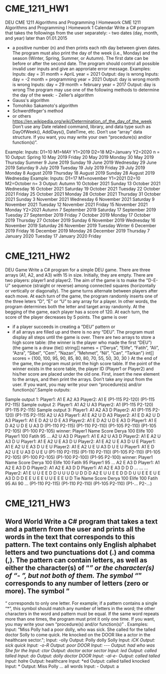 # CME_1211_HW1
DEU CME 1211 Algorithms and Programming I Homework
CME 1211 Algorithms and Programming I Homework 1
Calendar
Write a C# program that takes the followings from the user separately: - two dates (day, month, and year) later than 01.01.2015
- a positive number (n)
and then prints each nth day between given dates.
The program must also print the day of the week (i.e., Monday) and the season (Winter, Spring, Summer, or Autumn).
The first date can be before or after the second date.
The program should control all possible invalid user inputs and give an approriate error message.
Examples:
 Inputs: day = 31
         month = ApriL
         year = 2021
 Output: day is wrong
Inputs: day =  -2
        month = programming
year = 2021
Output: day is wrong
         month is wrong
Inputs: day = 29
        month = february
        year = 2017
Output: day is wrong
The program may use one of the following methods to determine the day of the week: - Zeller’s algorithm
- Gauss's algorithm
- Tomohiko Sakamoto's algorithm
- Schwerdtfeger's method
- or others https://en.wikipedia.org/wiki/Determination_of_the_day_of_the_week
Don’t use any Date related command, library, and data type such as DayOfWeek(), AddDays(), DateTime, etc. Don’t use “array” data structure.
If you want, you may write your own “procedure(s) and/or function(s)”.

Example:
Inputs: D1=10  M1=MAY      Y1=2019
        D2=18  M2=January  Y2=2020
n = 10 Output:
 Spring
 10 May 2019 Friday
 20 May 2019 Monday
 30 May 2019 Thursday
 Summer
 9 June 2019 Sunday
 19 June 2019 Wednesday
 29 June 2019 Saturday
 9 July 2019 Tuesday
 19 July 2019 Friday
 29 July 2019 Monday
 8 August 2019 Thursday
 18 August 2019 Sunday
 28 August 2019 Wednesday
Example:
Inputs: D1=17  M1=november  Y1=2021
        D2=10  M2=October
n= 3 Output:
 Autumn
 10 October 2021 Sunday
 13 October 2021 Wednesday
 16 October 2021 Saturday
 19 October 2021 Tuesday
 22 October 2021 Friday
 25 October 2021 Monday
 28 October 2021 Thursday
 31 October 2021 Sunday
 3 November 2021 Wednesday
 6 November 2021 Saturday
 9 November 2021 Tuesday
 12 November 2021 Friday
 15 November 2021 Monday
Y2=2021
Autumn
7 September 2019 Saturday
17 September 2019 Tuesday
27 September 2019 Friday
7 October 2019 Monday
17 October 2019 Thursday
27 October 2019 Sunday
6 November 2019 Wednesday
16 November 2019 Saturday
26 November 2019 Tuesday
Winter
6 December 2019 Friday
16 December 2019 Monday
26 December 2019 Thursday
7 January 2020 Tuesday
17 January 2020 Friday

# CME_1211_HW2
DEU Game
Write a C# program for a simple DEU game.
There are three arrays (A1, A2, and A3) with 15 in size. Initially, they are empty.
There are two players: player1 and player2.
The aim of the game is to make the "D-E-U" sequence (straight or reverse) among connected squares (horizontally or
vertically or diagonally).
The game turns alternate between players after each move. At each turn of the game, the program randomly inserts one of the three leters “D”, “E” or “U” to any array for a player. In other words, the program determines both the letter and target array randomly.
At the begging of the game, each player has a score of 120. At each turn, the score of the player decreases by 5 points.
 The game is over
- if a player succeeds in creating a ”DEU” pattern
or
- if all arrays are filled up and there is no any “DEU”.
The program must display all steps until the game is over.
There are two arrays to store a high score table:
(the winner is the player who made the first “DEU”) (the game is a draw (tie))
string[] names = {“Derya”, “Elife”, “Fatih”, “Ali”, “Azra”, “Sibel”, “Cem”, “Nazan”, “Mehmet”, “Nil”, “Can”, “Tarkan”} int[] scores = {100, 100, 95, 90, 85, 80, 80, 70, 55, 50, 30, 30 }
At the end of the game, the program must print the high score table. If the point of the winner exists in the score table, the player ID (Player1 or Player2) and his/her score are placed under the old one. First, insert the new element to the arrays, and then print the arrays.
Don’t take any input from the user.
If you want, you may write your own “procedure(s) and/or function(s)”.Sample outputs:
 
Sample output 1:
Player1:
A1 E
A2
A3
Player2: A1 E
(P1-115 P2-120)
(P1-115 P2-115)
Sample output 2:
Player1:
A1
A2 U
A3
Player2: A1
(P1-115 P2-120)
(P1-115 P2-115)
Sample output 3:
Player1:
A1
A2
A3 D
Player2: A1
(P1-115 P2-120)
(P1-115 P2-115)
A2 U A3
Player1:
A1 E
A2 U D
A3
Player2:
A1 E D
A2 U D
A3
Player1:
A1 E D
A2 U D E
A3
Player2:
A1 E D
A2 U D E
A3 D
Player1:
A1 E D
A2 U D E U
A3 D
(P1-110 P2-115)
(P1-110 P2-110)
(P1-105 P2-110)
(P1-105 P2-105)
(P1-100 P2-105)
winner: Player1
Name Score
Derya 100 Elife 100 Player1 100 Fatih 95 ...
A2 U A3 D
Player1:
A1 E
A2 U
A3 D
Player2:
A1 E
A2 U
A3 D U
Player1:
A1 E
A2 U E
A3 D U
Player2:
A1 E
A2 U E
A3 D U E
Player1:
A1 E
A2 U E
A3 D U E U
Player2:
A1 E
A2 U E U
A3 D U E U
Player1:
A1 E D
A2 U E U
A3 D U E U
(P1-110 P2-115)
(P1-110 P2-110)
(P1-105 P2-110)
(P1-105 P2-105)
(P1-100 P2-105)
(P1-100 P2-100)
(P1-95 P2-100)
winner: Player1
Name Score
Derya 100 Elife 100 Fatih 95 Player1 95 ...
A2 E A3 D
Player1:
A1
A2 E
A3 D D
Player2:
A1
A2 E
A3 D D
Player1:
A1
A2 E
A3 D D D
... ... ...
Player2:
A1 E U U E E D D U U U D U D D D
A2 E U U E E D D D U U E E E U E
A3 D D D E E U E E U U E E E U D
Tie
Name Score
Derya 100 Elife 100 Fatih 95 Ali 90 ...
(P1-110 P2-115)
(P1-110 P2-110)
(P1-105 P2-110)
(P1-... P2-...)

# CME_1211_HW3
Word World
Write a C# program that takes a text and a pattern from the user and prints all the words in the text that corresponds to this
pattern.
The text contains only English alphabet letters and two punctuations dot (.) and comma (,).
The pattern can contain letters, as well as either the character(s) of “*” or the character(s) of “-
”, but not both of them.
The symbol “*” corresponds to any number of letters (zero or more).
The symbol “
-
“ corresponds to only one letter.
For example; if a pattern contains a single “*”, this symbol should match any number of letters in the word; the other
characters in the word and pattern must be equal.
If the same word repeats more than one times, the program must print it only one time.
If you want, you may write your own “procedure(s) and/or function(s)”
.
Examples:
Input: "Miss Polly had a poor dolly, who was sick. She called for the talled doctor Solly to come
quick. He knocked on the DOOR like a actor in the healthcare sector.";
Input: -olly
Output: Polly
dolly
Solly
Input: *iCK
Output: sick
quick
Input: -o-R
Output: poor
DOOR
Input: ---
Output: had
who
was
She
for
the
Input: *ctor
Output: doctor
actor
sector
Input: *led
Output: called
talled
Input: do*
Output: dolly
doctor
DOOR
Input: -al-e-
Output: called
talled
Input: h*al*re
Output: healthcare
Input: *ed
Output: called
talled
knocked
Input: *
Output: Miss
Polly
... all words
Input: -
Output: a
